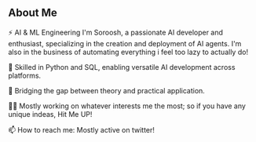 ## About Me
⚡ AI & ML Engineering 
 I'm Soroosh, a passionate AI developer and enthusiast, specializing in the creation and deployment of AI agents. I'm also in the business of automating everything i feel too lazy to actually do!

🔧 Skilled in Python and SQL, enabling versatile AI development across platforms.

💼 Bridging the gap between theory and practical application. 

👨‍💻 Mostly working on whatever interests me the most; so if you have any unique indeas, Hit Me UP!

📫 How to reach me: Mostly active on twitter!
  
